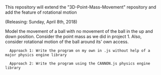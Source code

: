 This repository will extend the "3D-Point-Mass-Movement" repository and add the feature of rotational motion

(Releasing: Sunday, April 8th, 2018)

  Model the movement of a ball with no movement of the ball in the up and down position. Consider the point mass as we
  did in project 1. Also, consider rotational motion of the ball around its' own access.
  
      Approach 1: Write the program on my own in .js without help of a major physics engine library
      
      Approach 2: Write the program using the CANNON.js physics engine library

